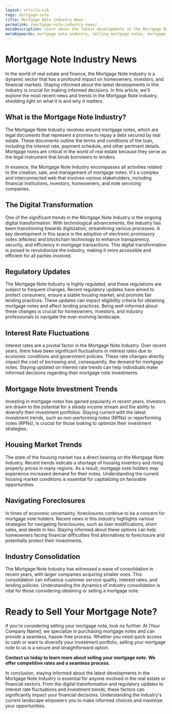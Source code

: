 ```yaml
---
layout: article.njk
tags: mortgage-note
title: Mortgage Note Industry News
permalink: /mortgage-note-industry-news/
metaDescription: Learn about the latest developments in the Mortgage Note Industry, including the digital transformation, regulatory updates, and interest rate fluctuations. Understand the impact of these trends and capitalize on favorable opportunities.
metaKeywords: mortgage note industry, selling mortgage notes, mortgage note news, mortgage note rates, mortgage note regulations, mortgage note consolidation
---
```


# Mortgage Note Industry News

In the world of real estate and finance, the Mortgage Note Industry is a dynamic sector that has a profound impact on homeowners, investors, and financial markets. Staying informed about the latest developments in this industry is crucial for making informed decisions. In this article, we'll explore the most recent news and trends in the Mortgage Note Industry, shedding light on what it is and why it matters.

## What is the Mortgage Note Industry?

The Mortgage Note Industry revolves around mortgage notes, which are legal documents that represent a promise to repay a debt secured by real estate. These documents outline the terms and conditions of the loan, including the interest rate, payment schedule, and other pertinent details. Mortgage notes are critical in the world of real estate because they serve as the legal instrument that binds borrowers to lenders.

In essence, the Mortgage Note Industry encompasses all activities related to the creation, sale, and management of mortgage notes. It's a complex and interconnected web that involves various stakeholders, including financial institutions, investors, homeowners, and note servicing companies.

## The Digital Transformation

One of the significant trends in the Mortgage Note Industry is the ongoing digital transformation. With technological advancements, the industry has been transitioning towards digitization, streamlining various processes. A key development in this space is the adoption of electronic promissory notes (eNotes) and blockchain technology to enhance transparency, security, and efficiency in mortgage transactions. This digital transformation is poised to revolutionize the industry, making it more accessible and efficient for all parties involved.

## Regulatory Updates

The Mortgage Note Industry is highly regulated, and these regulations are subject to frequent changes. Recent regulatory updates have aimed to protect consumers, ensure a stable housing market, and promote fair lending practices. These updates can impact eligibility criteria for obtaining mortgage notes and affect lending practices. Being well-informed about these changes is crucial for homeowners, investors, and industry professionals to navigate the ever-evolving landscape.

## Interest Rate Fluctuations

Interest rates are a pivotal factor in the Mortgage Note Industry. Over recent years, there have been significant fluctuations in interest rates due to economic conditions and government policies. These rate changes directly impact the cost of borrowing and, consequently, the demand for mortgage notes. Staying updated on interest rate trends can help individuals make informed decisions regarding their mortgage note investments.

## Mortgage Note Investment Trends

Investing in mortgage notes has gained popularity in recent years. Investors are drawn to the potential for a steady income stream and the ability to diversify their investment portfolios. Staying current with the latest investment trends, such as non-performing notes (NPNs) or reperforming notes (RPNs), is crucial for those looking to optimize their investment strategies.

## Housing Market Trends

The state of the housing market has a direct bearing on the Mortgage Note Industry. Recent trends indicate a shortage of housing inventory and rising property prices in many regions. As a result, mortgage note holders may experience increased demand for their notes. Understanding the current housing market conditions is essential for capitalizing on favorable opportunities.

## Navigating Foreclosures

In times of economic uncertainty, foreclosures continue to be a concern for mortgage note holders. Recent news in this industry highlights various strategies for navigating foreclosures, such as loan modifications, short sales, and deeds in lieu. Staying informed about these options can help homeowners facing financial difficulties find alternatives to foreclosure and potentially protect their investments.

## Industry Consolidation

The Mortgage Note Industry has witnessed a wave of consolidation in recent years, with larger companies acquiring smaller ones. This consolidation can influence customer service quality, interest rates, and lending policies. Understanding the dynamics of industry consolidation is vital for those considering obtaining or selling a mortgage note.

# Ready to Sell Your Mortgage Note?

If you're considering selling your mortgage note, look no further. At [Your Company Name], we specialize in purchasing mortgage notes and can provide a seamless, hassle-free process. Whether you need quick access to cash or want to diversify your investment portfolio, selling your mortgage note to us is a secure and straightforward option.

**Contact us today to learn more about selling your mortgage note. We offer competitive rates and a seamless process.**

In conclusion, staying informed about the latest developments in the Mortgage Note Industry is essential for anyone involved in the real estate or financial sectors. From the digital transformation and regulatory updates to interest rate fluctuations and investment trends, these factors can significantly impact your financial decisions. Understanding the industry's current landscape empowers you to make informed choices and maximize your opportunities.